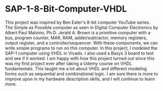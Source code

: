 # SAP-1-8-Bit-Computer-VHDL
This project was inspired by Ben Eater's 8-bit computer YouTube series. The Simple as Possible computer as seen in Digital Computer Electronics by Albert Paul Malvino, Ph.D. Jerald A. Brown is a primitive computer with a bus, program counter, MAR, RAM, adder/subtractor, memory registers, output register, and a controller/sequencer. With these components, we can write simple programs to run on this computer. In this project, I modeled the SAP-1 computer using VHDL in Vivado. I also used a Basys 3 board to test and see if it worked. I am happy with how this project turned out since this was my first project ever after taking a Udemy course on VHDL fundamentals. This taught me a lot about VHDL and different modeling forms such as sequential and combinational logic. I am sure there is more to improve upon in my hardware description skills, and I will continue to learn more.
